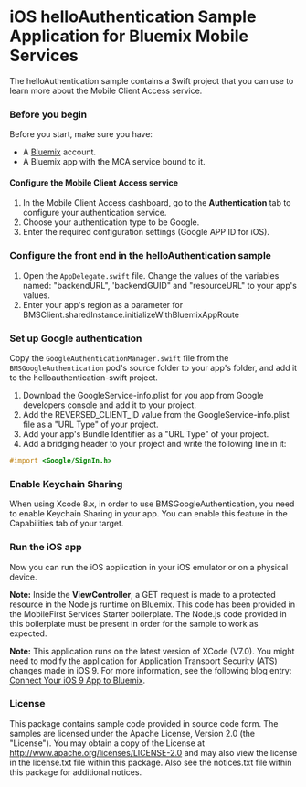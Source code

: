 # iOS helloAuthentication Sample Application for Bluemix Mobile Services

The helloAuthentication sample contains a Swift project that you can use to learn more about the Mobile Client Access service.  

### Before you begin
Before you start, make sure you have:

- A [Bluemix](http://bluemix.net) account.
- A Bluemix app with the MCA service bound to it.

#### Configure the Mobile Client Access service

1.	In the Mobile Client Access dashboard, go to the **Authentication** tab to configure your authentication service.  
2.  Choose your authentication type to be Google.
3.  Enter the required configuration settings (Google APP ID for iOS).


### Configure the front end in the helloAuthentication sample
1. Open the `AppDelegate.swift` file. Change the values of the variables named: "backendURL", 'backendGUID" and "resourceURL" to your app's values.
2. Enter your app's region as a parameter for BMSClient.sharedInstance.initializeWithBluemixAppRoute

### Set up Google authentication

Copy the `GoogleAuthenticationManager.swift` file from the `BMSGoogleAuthentication` pod's source folder to your app's folder, and add it to the helloauthentication-swift project.

1. Download the GoogleService-info.plist for you app from Google developers console and add it to your project.
2. Add the REVERSED_CLIENT_ID value from the GoogleService-info.plist file as a "URL Type" of your project.
3. Add your app's Bundle Identifier as a "URL Type" of your project.
4. Add a bridging header to your project and write the following line in it:
```Objective-C
#import <Google/SignIn.h>
```

### Enable Keychain Sharing
When using Xcode 8.x, in order to use BMSGoogleAuthentication, you need to enable Keychain Sharing in your app. You can enable this feature in the Capabilities tab of your target.

### Run the iOS app
Now you can run the iOS application in your iOS emulator or on a physical device.


**Note:** Inside the **ViewController**, a GET request is made to a protected resource in the Node.js runtime on Bluemix. This code has been provided in the MobileFirst Services Starter boilerplate. The Node.js code provided in this boilerplate must be present in order for the sample to work as expected.


**Note:** This application runs on the latest version of XCode (V7.0). You might need to modify the application for Application Transport Security (ATS) changes made in iOS 9. For more information, see the following blog entry: [Connect Your iOS 9 App to Bluemix](https://developer.ibm.com/bluemix/2015/09/16/connect-your-ios-9-app-to-bluemix/).


### License
This package contains sample code provided in source code form. The samples are licensed under the Apache License, Version 2.0 (the "License"). You may obtain a copy of the License at http://www.apache.org/licenses/LICENSE-2.0 and may also view the license in the license.txt file within this package. Also see the notices.txt file within this package for additional notices.
